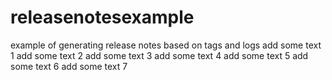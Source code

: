# releasenotesexample
example of generating release notes based on tags and logs
add some text 1
add some text 2
add some text 3
add some text 4
add some text 5
add some text 6
add some text 7
